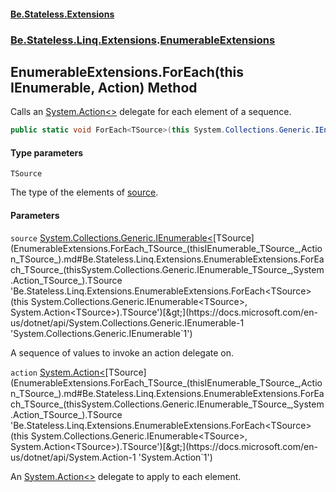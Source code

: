 #### [Be.Stateless.Extensions](README.md 'README')
### [Be.Stateless.Linq.Extensions](Be.Stateless.Linq.Extensions.md 'Be.Stateless.Linq.Extensions').[EnumerableExtensions](EnumerableExtensions.md 'Be.Stateless.Linq.Extensions.EnumerableExtensions')

## EnumerableExtensions.ForEach<TSource>(this IEnumerable<TSource>, Action<TSource>) Method

Calls an [System.Action&lt;&gt;](https://docs.microsoft.com/en-us/dotnet/api/System.Action-1 'System.Action`1') delegate for each element of a sequence.

```csharp
public static void ForEach<TSource>(this System.Collections.Generic.IEnumerable<TSource> source, System.Action<TSource> action);
```
#### Type parameters

<a name='Be.Stateless.Linq.Extensions.EnumerableExtensions.ForEach_TSource_(thisSystem.Collections.Generic.IEnumerable_TSource_,System.Action_TSource_).TSource'></a>

`TSource`

The type of the elements of [source](EnumerableExtensions.ForEach_TSource_(thisIEnumerable_TSource_,Action_TSource_).md#Be.Stateless.Linq.Extensions.EnumerableExtensions.ForEach_TSource_(thisSystem.Collections.Generic.IEnumerable_TSource_,System.Action_TSource_).source 'Be.Stateless.Linq.Extensions.EnumerableExtensions.ForEach<TSource>(this System.Collections.Generic.IEnumerable<TSource>, System.Action<TSource>).source').
#### Parameters

<a name='Be.Stateless.Linq.Extensions.EnumerableExtensions.ForEach_TSource_(thisSystem.Collections.Generic.IEnumerable_TSource_,System.Action_TSource_).source'></a>

`source` [System.Collections.Generic.IEnumerable&lt;](https://docs.microsoft.com/en-us/dotnet/api/System.Collections.Generic.IEnumerable-1 'System.Collections.Generic.IEnumerable`1')[TSource](EnumerableExtensions.ForEach_TSource_(thisIEnumerable_TSource_,Action_TSource_).md#Be.Stateless.Linq.Extensions.EnumerableExtensions.ForEach_TSource_(thisSystem.Collections.Generic.IEnumerable_TSource_,System.Action_TSource_).TSource 'Be.Stateless.Linq.Extensions.EnumerableExtensions.ForEach<TSource>(this System.Collections.Generic.IEnumerable<TSource>, System.Action<TSource>).TSource')[&gt;](https://docs.microsoft.com/en-us/dotnet/api/System.Collections.Generic.IEnumerable-1 'System.Collections.Generic.IEnumerable`1')

A sequence of values to invoke an action delegate on.

<a name='Be.Stateless.Linq.Extensions.EnumerableExtensions.ForEach_TSource_(thisSystem.Collections.Generic.IEnumerable_TSource_,System.Action_TSource_).action'></a>

`action` [System.Action&lt;](https://docs.microsoft.com/en-us/dotnet/api/System.Action-1 'System.Action`1')[TSource](EnumerableExtensions.ForEach_TSource_(thisIEnumerable_TSource_,Action_TSource_).md#Be.Stateless.Linq.Extensions.EnumerableExtensions.ForEach_TSource_(thisSystem.Collections.Generic.IEnumerable_TSource_,System.Action_TSource_).TSource 'Be.Stateless.Linq.Extensions.EnumerableExtensions.ForEach<TSource>(this System.Collections.Generic.IEnumerable<TSource>, System.Action<TSource>).TSource')[&gt;](https://docs.microsoft.com/en-us/dotnet/api/System.Action-1 'System.Action`1')

An [System.Action&lt;&gt;](https://docs.microsoft.com/en-us/dotnet/api/System.Action-1 'System.Action`1') delegate to apply to each element.